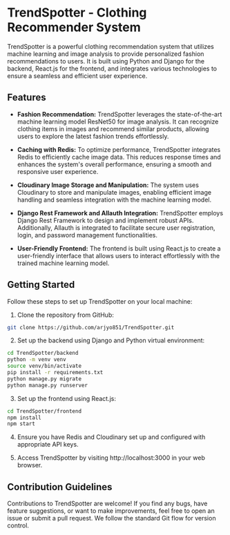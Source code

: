 # TrendSpotter - Clothing Recommender System

TrendSpotter is a powerful clothing recommendation system that utilizes machine learning and image analysis to provide personalized fashion recommendations to users. It is built using Python and Django for the backend, React.js for the frontend, and integrates various technologies to ensure a seamless and efficient user experience.

## Features

- **Fashion Recommendation:** TrendSpotter leverages the state-of-the-art machine learning model ResNet50 for image analysis. It can recognize clothing items in images and recommend similar products, allowing users to explore the latest fashion trends effortlessly.

- **Caching with Redis:** To optimize performance, TrendSpotter integrates Redis to efficiently cache image data. This reduces response times and enhances the system's overall performance, ensuring a smooth and responsive user experience.

- **Cloudinary Image Storage and Manipulation:** The system uses Cloudinary to store and manipulate images, enabling efficient image handling and seamless integration with the machine learning model.

- **Django Rest Framework and Allauth Integration:** TrendSpotter employs Django Rest Framework to design and implement robust APIs. Additionally, Allauth is integrated to facilitate secure user registration, login, and password management functionalities.

- **User-Friendly Frontend:** The frontend is built using React.js to create a user-friendly interface that allows users to interact effortlessly with the trained machine learning model.

## Getting Started

Follow these steps to set up TrendSpotter on your local machine:

1. Clone the repository from GitHub:

```bash
git clone https://github.com/arjyo851/TrendSpotter.git
```


2. Set up the backend using Django and Python virtual environment:
```bash
cd TrendSpotter/backend
python -m venv venv
source venv/bin/activate
pip install -r requirements.txt
python manage.py migrate
python manage.py runserver
```


3. Set up the frontend using React.js:

```bash
cd TrendSpotter/frontend
npm install
npm start
```


4. Ensure you have Redis and Cloudinary set up and configured with appropriate API keys.

5. Access TrendSpotter by visiting http://localhost:3000 in your web browser.

## Contribution Guidelines

Contributions to TrendSpotter are welcome! If you find any bugs, have feature suggestions, or want to make improvements, feel free to open an issue or submit a pull request. We follow the standard Git flow for version control.


